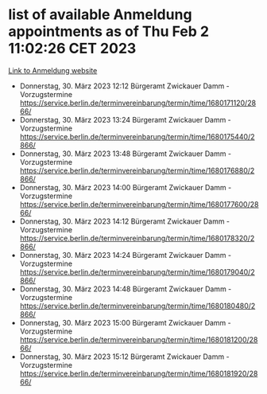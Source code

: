 # list of available Anmeldung appointments as of Thu Feb  2 11:02:26 CET 2023
[Link to Anmeldung website](https://service.berlin.de/terminvereinbarung/termin/tag.php?termin=0&anliegen[]=120686&dienstleisterlist=122210,122217,327316,122219,327312,122227,327314,122231,327346,122243,327348,122252,329742,122260,329745,122262,329748,122254,329751,122271,327278,122273,327274,122277,327276,330436,122280,327294,122282,327290,122284,327292,327539,122291,327270,122285,327266,122286,327264,122296,327268,150230,329760,122301,327282,122297,327286,122294,327284,122312,329763,122314,329775,122304,327330,122311,327334,122309,327332,122281,327352,122279,329772,122276,327324,122274,327326,122267,329766,122246,327318,122251,327320,122257,327322,122208,327298,122226,327300,121362,121364&herkunft=http%3A%2F%2Fservice.berlin.de%2Fdienstleistung%2F120686%2F)
- Donnerstag, 30. März 2023 12:12 Bürgeramt Zwickauer Damm - Vorzugstermine https://service.berlin.de/terminvereinbarung/termin/time/1680171120/2866/
- Donnerstag, 30. März 2023 13:24 Bürgeramt Zwickauer Damm - Vorzugstermine https://service.berlin.de/terminvereinbarung/termin/time/1680175440/2866/
- Donnerstag, 30. März 2023 13:48 Bürgeramt Zwickauer Damm - Vorzugstermine https://service.berlin.de/terminvereinbarung/termin/time/1680176880/2866/
- Donnerstag, 30. März 2023 14:00 Bürgeramt Zwickauer Damm - Vorzugstermine https://service.berlin.de/terminvereinbarung/termin/time/1680177600/2866/
- Donnerstag, 30. März 2023 14:12 Bürgeramt Zwickauer Damm - Vorzugstermine https://service.berlin.de/terminvereinbarung/termin/time/1680178320/2866/
- Donnerstag, 30. März 2023 14:24 Bürgeramt Zwickauer Damm - Vorzugstermine https://service.berlin.de/terminvereinbarung/termin/time/1680179040/2866/
- Donnerstag, 30. März 2023 14:48 Bürgeramt Zwickauer Damm - Vorzugstermine https://service.berlin.de/terminvereinbarung/termin/time/1680180480/2866/
- Donnerstag, 30. März 2023 15:00 Bürgeramt Zwickauer Damm - Vorzugstermine https://service.berlin.de/terminvereinbarung/termin/time/1680181200/2866/
- Donnerstag, 30. März 2023 15:12 Bürgeramt Zwickauer Damm - Vorzugstermine https://service.berlin.de/terminvereinbarung/termin/time/1680181920/2866/
